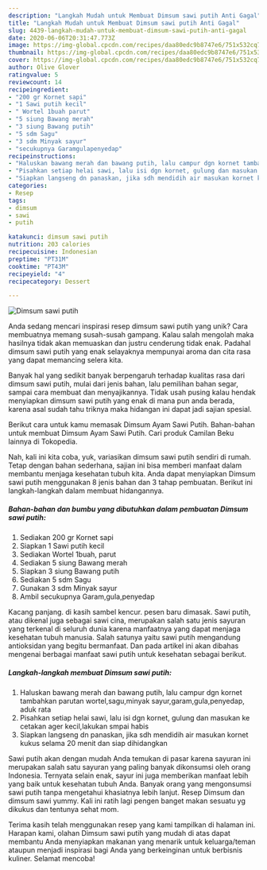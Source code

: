 ```yaml
---
description: "Langkah Mudah untuk Membuat Dimsum sawi putih Anti Gagal"
title: "Langkah Mudah untuk Membuat Dimsum sawi putih Anti Gagal"
slug: 4439-langkah-mudah-untuk-membuat-dimsum-sawi-putih-anti-gagal
date: 2020-06-06T20:31:47.773Z
image: https://img-global.cpcdn.com/recipes/daa80edc9b8747e6/751x532cq70/dimsum-sawi-putih-foto-resep-utama.jpg
thumbnail: https://img-global.cpcdn.com/recipes/daa80edc9b8747e6/751x532cq70/dimsum-sawi-putih-foto-resep-utama.jpg
cover: https://img-global.cpcdn.com/recipes/daa80edc9b8747e6/751x532cq70/dimsum-sawi-putih-foto-resep-utama.jpg
author: Olive Glover
ratingvalue: 5
reviewcount: 14
recipeingredient:
- "200 gr Kornet sapi"
- "1 Sawi putih kecil"
- " Wortel 1buah parut"
- "5 siung Bawang merah"
- "3 siung Bawang putih"
- "5 sdm Sagu"
- "3 sdm Minyak sayur"
- "secukupnya Garamgulapenyedap"
recipeinstructions:
- "Haluskan bawang merah dan bawang putih, lalu campur dgn kornet tambahkan parutan wortel,sagu,minyak sayur,garam,gula,penyedap, aduk rata"
- "Pisahkan setiap helai sawi, lalu isi dgn kornet, gulung dan masukan ke cetakan ager kecil,lakukan smpai habis"
- "Siapkan langseng dn panaskan, jika sdh mendidih air masukan kornet kukus selama 20 menit dan siap dihidangkan"
categories:
- Resep
tags:
- dimsum
- sawi
- putih

katakunci: dimsum sawi putih 
nutrition: 203 calories
recipecuisine: Indonesian
preptime: "PT31M"
cooktime: "PT43M"
recipeyield: "4"
recipecategory: Dessert

---
```



![Dimsum sawi putih](https://img-global.cpcdn.com/recipes/daa80edc9b8747e6/751x532cq70/dimsum-sawi-putih-foto-resep-utama.jpg)

Anda sedang mencari inspirasi resep dimsum sawi putih yang unik? Cara membuatnya memang susah-susah gampang. Kalau salah mengolah maka hasilnya tidak akan memuaskan dan justru cenderung tidak enak. Padahal dimsum sawi putih yang enak selayaknya mempunyai aroma dan cita rasa yang dapat memancing selera kita.

Banyak hal yang sedikit banyak berpengaruh terhadap kualitas rasa dari dimsum sawi putih, mulai dari jenis bahan, lalu pemilihan bahan segar, sampai cara membuat dan menyajikannya. Tidak usah pusing kalau hendak menyiapkan dimsum sawi putih yang enak di mana pun anda berada, karena asal sudah tahu triknya maka hidangan ini dapat jadi sajian spesial.

Berikut cara untuk kamu memasak Dimsum Ayam Sawi Putih. Bahan-bahan untuk membuat Dimsum Ayam Sawi Putih. Cari produk Camilan Beku lainnya di Tokopedia.


Nah, kali ini kita coba, yuk, variasikan dimsum sawi putih sendiri di rumah. Tetap dengan bahan sederhana, sajian ini bisa memberi manfaat dalam membantu menjaga kesehatan tubuh kita. Anda dapat menyiapkan Dimsum sawi putih menggunakan 8 jenis bahan dan 3 tahap pembuatan. Berikut ini langkah-langkah dalam membuat hidangannya.

<!--inarticleads1-->

##### Bahan-bahan dan bumbu yang dibutuhkan dalam pembuatan Dimsum sawi putih:

1. Sediakan 200 gr Kornet sapi
1. Siapkan 1 Sawi putih kecil
1. Sediakan  Wortel 1buah, parut
1. Sediakan 5 siung Bawang merah
1. Siapkan 3 siung Bawang putih
1. Sediakan 5 sdm Sagu
1. Gunakan 3 sdm Minyak sayur
1. Ambil secukupnya Garam,gula,penyedap


Kacang panjang. di kasih sambel kencur. pesen baru dimasak. Sawi putih, atau dikenal juga sebagai sawi cina, merupakan salah satu jenis sayuran yang terkenal di seluruh dunia karena manfaatnya yang dapat menjaga kesehatan tubuh manusia. Salah satunya yaitu sawi putih mengandung antioksidan yang begitu bermanfaat. Dan pada artikel ini akan dibahas mengenai berbagai manfaat sawi putih untuk kesehatan sebagai berikut. 

<!--inarticleads2-->

##### Langkah-langkah membuat Dimsum sawi putih:

1. Haluskan bawang merah dan bawang putih, lalu campur dgn kornet tambahkan parutan wortel,sagu,minyak sayur,garam,gula,penyedap, aduk rata
1. Pisahkan setiap helai sawi, lalu isi dgn kornet, gulung dan masukan ke cetakan ager kecil,lakukan smpai habis
1. Siapkan langseng dn panaskan, jika sdh mendidih air masukan kornet kukus selama 20 menit dan siap dihidangkan


Sawi putih akan dengan mudah Anda temukan di pasar karena sayuran ini merupakan salah satu sayuran yang paling banyak dikonsumsi oleh orang Indonesia. Ternyata selain enak, sayur ini juga memberikan manfaat lebih yang baik untuk kesehatan tubuh Anda. Banyak orang yang mengonsumsi sawi putih tanpa mengetahui khasiatnya lebih lanjut. Resep Dimsum dan dimsum sawi yummy. Kali ini ratih lagi pengen banget makan sesuatu yg dikukus dan tentunya sehat mom. 

Terima kasih telah menggunakan resep yang kami tampilkan di halaman ini. Harapan kami, olahan Dimsum sawi putih yang mudah di atas dapat membantu Anda menyiapkan makanan yang menarik untuk keluarga/teman ataupun menjadi inspirasi bagi Anda yang berkeinginan untuk berbisnis kuliner. Selamat mencoba!
